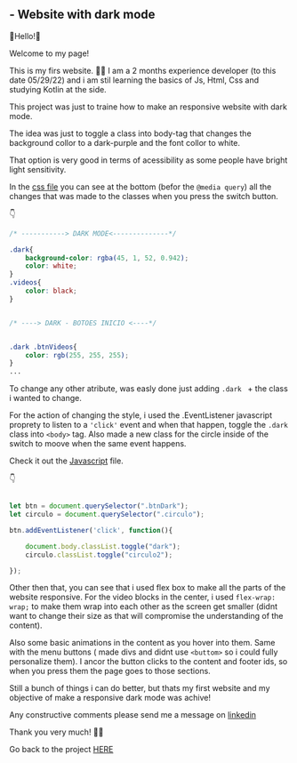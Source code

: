 ## - Website with dark mode

🌟Hello!🌟 

Welcome to my page! 

This is my firs website. 👨‍🎓 I am a 2 months experience developer (to this date 05/29/22) and i am stil learning the basics of Js, Html, Css and studying Kotlin at the side. 

This project was just to traine how to make an responsive website with dark mode.

The idea was just to toggle a class into body-tag that changes the background collor to a dark-purple and the font collor to white.

That option is very good in terms of acessibility as some people have bright light sensitivity. 

In the [css file](styles/style.css) you can see at the bottom (befor the ``` @media query ```) all the changes that was made to the classes when you press the switch button. 

👇

```css
/* -----------> DARK MODE<--------------*/

.dark{
    background-color: rgba(45, 1, 52, 0.942);
    color: white;
}
.videos{
    color: black;
}


/* ----> DARK - BOTOES INICIO <----*/


.dark .btnVideos{
    color: rgb(255, 255, 255);
}
...
```

To change any other atribute, was easly done just adding ```.dark ``` + the class i wanted to change.

For the action of changing the style, i used the .EventListener javascript proprety to listen to a ```'click'``` event and when that happen, toggle the ```.dark``` class into ```<body>``` tag. Also made a new class for the circle inside of the switch to moove when the same event happens. 

Check it out the [Javascript](script.js) file.

👇

```js

let btn = document.querySelector(".btnDark");
let circulo = document.querySelector(".circulo");

btn.addEventListener('click', function(){

    document.body.classList.toggle("dark");
    circulo.classList.toggle("circulo2");

});
```

Other then that, you can see that i used flex box to make all the parts of the website responsive. For the video blocks in the center, i used ```flex-wrap: wrap;``` to make them wrap into each other as the screen get smaller (didnt want to change their size as that will compromise the understanding of the content).

Also some basic animations in the content as you hover into them. Same with the menu buttons ( made divs and didnt use ```<buttom>``` so i could fully personalize them). I ancor the button clicks to the content and footer ids, so when you press them the page goes to those sections.

Still a bunch of things i can do better, but thats my first website and my objective of make a responsive dark mode was achive! 

Any constructive comments please send me a message on [linkedin](https://www.linkedin.com/in/paulo-rafael-faria-dos-santos-a2ba65235/)

Thank you very much! 👋🙂

Go back to the project [HERE](https://github.com/SantosPauloRF/WebSite-DarkMode)